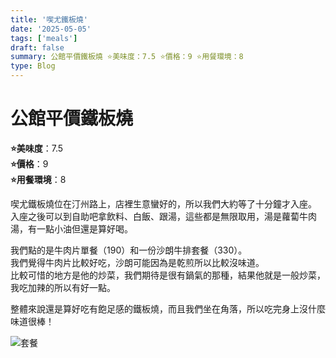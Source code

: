 ```yaml
---
title: '喫尤鐵板燒'
date: '2025-05-05'
tags: ['meals']
draft: false
summary: 公館平價鐵板燒 ⭐️美味度：7.5 ⭐️價格：9 ⭐️用餐環境：8
type: Blog
---
```


# 公館平價鐵板燒

**⭐️美味度**：7.5  
**⭐️價格**：9  
**⭐️用餐環境**：8

喫尤鐵板燒位在汀州路上，店裡生意蠻好的，所以我們大約等了十分鐘才入座。  
入座之後可以到自助吧拿飲料、白飯、跟湯，這些都是無限取用，湯是蘿蔔牛肉湯，有一點小油但還是算好喝。

我們點的是牛肉片單餐（190）和一份沙朗牛排套餐（330）。  
我們覺得牛肉片比較好吃，沙朗可能因為是乾煎所以比較沒味道。  
比較可惜的地方是他的炒菜，我們期待是很有鍋氣的那種，結果他就是一般炒菜，我吃加辣的所以有好一點。

整體來說還是算好吃有飽足感的鐵板燒，而且我們坐在角落，所以吃完身上沒什麼味道很棒！

![套餐](/static/images/meal1.png)

